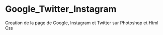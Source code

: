 # Google_Twitter_Instagram
Creation de la page de Google, Instagram et Twitter sur Photoshop et Html Css
